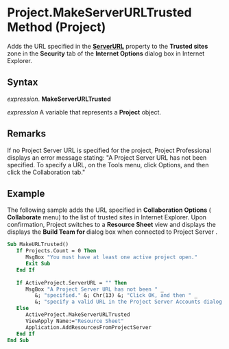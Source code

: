 
# Project.MakeServerURLTrusted Method (Project)

Adds the URL specified in the  **[ServerURL](http://msdn.microsoft.com/library/a204c795-73a3-4ce2-a582-3afd951914c7%28Office.15%29.aspx)** property to the **Trusted sites** zone in the **Security** tab of the **Internet Options** dialog box in Internet Explorer.


## Syntax

 _expression_. **MakeServerURLTrusted**

 _expression_ A variable that represents a **Project** object.


## Remarks

If no Project Server URL is specified for the project, Project Professional displays an error message stating: "A Project Server URL has not been specified. To specify a URL, on the Tools menu, click Options, and then click the Collaboration tab."


## Example

The following sample adds the URL specified in  **Collaboration Options** ( **Collaborate** menu) to the list of trusted sites in Internet Explorer. Upon confirmation, Project switches to a **Resource Sheet** view and displays the displays the **Build Team for <Project Name>** dialog box when connected to Project Server .


```vb
Sub MakeURLTrusted() 
   If Projects.Count = 0 Then 
      MsgBox "You must have at least one active project open." 
      Exit Sub 
   End If 
 
   If ActiveProject.ServerURL = "" Then 
      MsgBox "A Project Server URL has not been " _ 
         &; "specified." &; Chr(13) &; "Click OK, and then " _
         &; "specify a valid URL in the Project Server Accounts dialog box." 
   Else 
      ActiveProject.MakeServerURLTrusted 
      ViewApply Name:="Resource Sheet" 
      Application.AddResourcesFromProjectServer 
   End If 
End Sub
```

